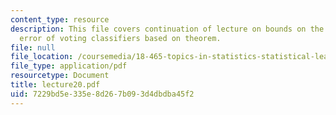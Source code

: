 ```yaml
---
content_type: resource
description: This file covers continuation of lecture on bounds on the generalization
  error of voting classifiers based on theorem.
file: null
file_location: /coursemedia/18-465-topics-in-statistics-statistical-learning-theory-spring-2007/7229bd5e335e8d267b093d4dbdba45f2_lecture20.pdf
file_type: application/pdf
resourcetype: Document
title: lecture20.pdf
uid: 7229bd5e-335e-8d26-7b09-3d4dbdba45f2
---
```

